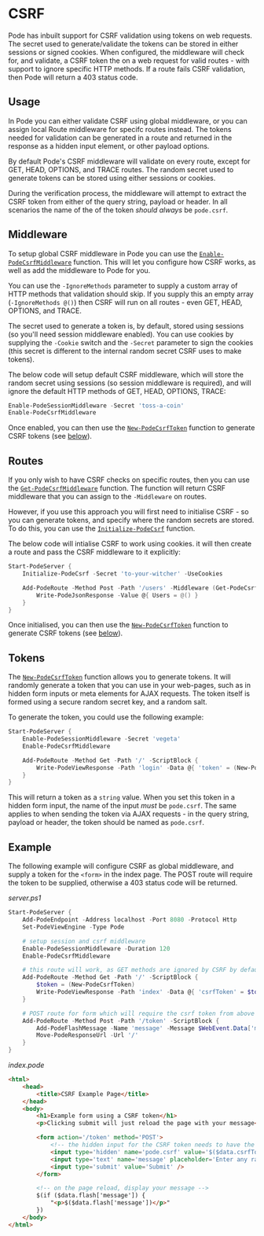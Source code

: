 # CSRF

Pode has inbuilt support for CSRF validation using tokens on web requests. The secret used to generate/validate the tokens can be stored in either sessions or signed cookies. When configured, the middleware will check for, and validate, a CSRF token the on a web request for valid routes - with support to ignore specific HTTP methods. If a route fails CSRF validation, then Pode will return a 403 status code.

## Usage

In Pode you can either validate CSRF using global middleware, or you can assign local Route middleware for specifc routes instead. The tokens needed for validation can be generated in a route and returned in the response as a hidden input element, or other payload options.

By default Pode's CSRF middleware will validate on every route, except for GET, HEAD, OPTIONS, and TRACE routes. The random secret used to generate tokens can be stored using either sessions or cookies.

During the verification process, the middleware will attempt to extract the CSRF token from either of the query string, payload or header. In all scenarios the name of the of the token *should always* be `pode.csrf`.

## Middleware

To setup global CSRF middleware in Pode you can use the [`Enable-PodeCsrfMiddleware`](../../../../Functions/Middleware/Enable-PodeCsrfMiddleware) function. This will let you configure how CSRF works, as well as add the middleware to Pode for you.

You can use the `-IgnoreMethods` parameter to supply a custom array of HTTP methods that validation should skip. If you supply this an empty array (`-IgnoreMethods @()`) then CSRF will run on all routes - even GET, HEAD, OPTIONS, and TRACE.

The secret used to generate a token is, by default, stored using sessions (so you'll need session middleware enabled). You can use cookies by supplying the `-Cookie` switch and the `-Secret` parameter to sign the cookies (this secret is different to the internal random secret CSRF uses to make tokens).

The below code will setup default CSRF middleware, which will store the random secret using sessions (so session middleware is required), and will ignore the default HTTP methods of GET, HEAD, OPTIONS, TRACE:

```powershell
Enable-PodeSessionMiddleware -Secret 'toss-a-coin'
Enable-PodeCsrfMiddleware
```

Once enabled, you can then use the [`New-PodeCsrfToken`](../../../../Functions/Middleware/New-PodeCsrfToken) function to generate CSRF tokens (see [below](#tokens)).

## Routes

If you only wish to have CSRF checks on specific routes, then you can use the [`Get-PodeCsrfMiddleware`](../../../../Functions/Middleware/Get-PodeCsrfMiddleware) function. The function will return CSRF middleware that you can assign to the `-Middleware` on routes.

However, if you use this approach you will first need to initialise CSRF - so you can generate tokens, and specify where the random secrets are stored. To do this, you can use the [`Initialize-PodeCsrf`](../../../../Functions/Middleware/Initialize-PodeCsrf) function.

The below code will intialise CSRF to work using cookies. it will then create a route and pass the CSRF middleware to it explicitly:

```powershell
Start-PodeServer {
    Initialize-PodeCsrf -Secret 'to-your-witcher' -UseCookies

    Add-PodeRoute -Method Post -Path '/users' -Middleware (Get-PodeCsrfMiddleware) -ScriptBlock {
        Write-PodeJsonResponse -Value @{ Users = @() }
    }
}
```

Once initialised, you can then use the [`New-PodeCsrfToken`](../../../../Functions/Middleware/New-PodeCsrfToken) function to generate CSRF tokens (see [below](#tokens)).

## Tokens

The [`New-PodeCsrfToken`](../../../../Functions/Middleware/New-PodeCsrfToken) function allows you to generate tokens. It will randomly generate a token that you can use in your web-pages, such as in hidden form inputs or meta elements for AJAX requests. The token itself is formed using a secure random secret key, and a random salt.

To generate the token, you could use the following example:

```powershell
Start-PodeServer {
    Enable-PodeSessionMiddleware -Secret 'vegeta'
    Enable-PodeCsrfMiddleware

    Add-PodeRoute -Method Get -Path '/' -ScriptBlock {
        Write-PodeViewResponse -Path 'login' -Data @{ 'token' = (New-PodeCsrfToken) }
    }
}
```

This will return a token as a `string` value. When you set this token in a hidden form input, the name of the input *must* be `pode.csrf`. The same applies to when sending the token via AJAX requests - in the query string, payload or header, the token should be named as `pode.csrf`.

## Example

The following example will configure CSRF as global middleware, and supply a token for the `<form>` in the index page. The POST route will require the token to be supplied, otherwise a 403 status code will be returned.

*server.ps1*
```powershell
Start-PodeServer {
    Add-PodeEndpoint -Address localhost -Port 8080 -Protocol Http
    Set-PodeViewEngine -Type Pode

    # setup session and csrf middleware
    Enable-PodeSessionMiddleware -Duration 120
    Enable-PodeCsrfMiddleware

    # this route will work, as GET methods are ignored by CSRF by default
    Add-PodeRoute -Method Get -Path '/' -ScriptBlock {
        $token = (New-PodeCsrfToken)
        Write-PodeViewResponse -Path 'index' -Data @{ 'csrfToken' = $token } -FlashMessages
    }

    # POST route for form which will require the csrf token from above
    Add-PodeRoute -Method Post -Path '/token' -ScriptBlock {
        Add-PodeFlashMessage -Name 'message' -Message $WebEvent.Data['message']
        Move-PodeResponseUrl -Url '/'
    }
}
```

*index.pode*
```html
<html>
    <head>
        <title>CSRF Example Page</title>
    </head>
    <body>
        <h1>Example form using a CSRF token</h1>
        <p>Clicking submit will just reload the page with your message</p>

        <form action='/token' method='POST'>
            <!-- the hidden input for the CSRF token needs to have the name 'pode.csrf' -->
            <input type='hidden' name='pode.csrf' value='$($data.csrfToken)' />
            <input type='text' name='message' placeholder='Enter any random text' />
            <input type='submit' value='Submit' />
        </form>

        <!-- on the page reload, display your message -->
        $(if ($data.flash['message']) {
            "<p>$($data.flash['message'])</p>"
        })
    </body>
</html>
```
